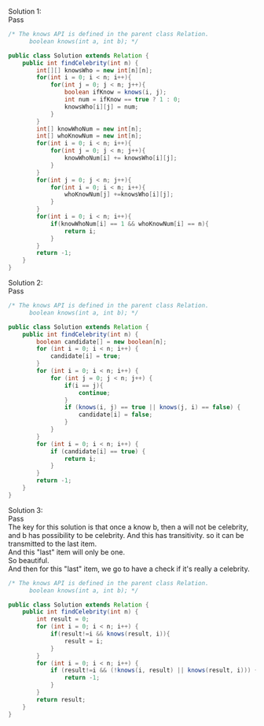 Solution 1:  
Pass  
```java
/* The knows API is defined in the parent class Relation.
      boolean knows(int a, int b); */

public class Solution extends Relation {
    public int findCelebrity(int n) {
        int[][] knowsWho = new int[n][n];
        for(int i = 0; i < n; i++){
            for(int j = 0; j < n; j++){
                boolean ifKnow = knows(i, j);
                int num = ifKnow == true ? 1 : 0;
                knowsWho[i][j] = num;
            }
        }
        int[] knowWhoNum = new int[n];
        int[] whoKnowNum = new int[n];
        for(int i = 0; i < n; i++){
            for(int j = 0; j < n; j++){
                knowWhoNum[i] += knowsWho[i][j];
            }
        }
        for(int j = 0; j < n; j++){
            for(int i = 0; i < n; i++){
                whoKnowNum[j] +=knowsWho[i][j];
            }
        }
        for(int i = 0; i < n; i++){
            if(knowWhoNum[i] == 1 && whoKnowNum[i] == n){
                return i;
            }
        }
        return -1;
    }
}
```
Solution 2:  
Pass
```java
/* The knows API is defined in the parent class Relation.
      boolean knows(int a, int b); */

public class Solution extends Relation {
    public int findCelebrity(int n) {
        boolean candidate[] = new boolean[n];
        for (int i = 0; i < n; i++) {
            candidate[i] = true;
        }
        for (int i = 0; i < n; i++) {
            for (int j = 0; j < n; j++) {
                if(i == j){
                    continue;
                }
                if (knows(i, j) == true || knows(j, i) == false) {
                    candidate[i] = false;
                }
            }
        }
        for (int i = 0; i < n; i++) {
            if (candidate[i] == true) {
                return i;
            }
        }
        return -1;
    }
}
```
Solution 3:  
Pass  
The key for this solution is that once a know b, then a will not be celebrity, and b has possibility to be celebrity.
And this has transitivity.
so it can be transmitted to the last item.  
And this "last" item will only be one.  
So beautiful.  
And then for this "last" item, we go to have a check if it's really a celebrity.  
```java
/* The knows API is defined in the parent class Relation.
      boolean knows(int a, int b); */

public class Solution extends Relation {
    public int findCelebrity(int n) {
        int result = 0;
        for (int i = 0; i < n; i++) {
            if(result!=i && knows(result, i)){
                result = i;
            }
        }
        for (int i = 0; i < n; i++) {
            if (result!=i && (!knows(i, result) || knows(result, i))) {
                return -1;
            }
        }
        return result;
    }
}
```
